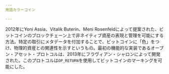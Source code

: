 ```yaml
---
用語カラーコイン

---
```

2012年にYoni Assia、Vitalik Buterin、Meni Rosenfeldによって提案された、ビットコインのブロックチェーン上で非ネイティブ資産の表現と管理を可能にする方法。特定の取引にメタデータを付加することで、ビットコインに「色」をつけ、物理的資産との関連性を示すというもの。最初の機能的な実装であるオープン・アセット・プロトコルは、2013年にフラヴィアン・シャロンによって開発された。このプロトコルは`OP_RETURN`を使用してビットコインのマーキングを可能にした。